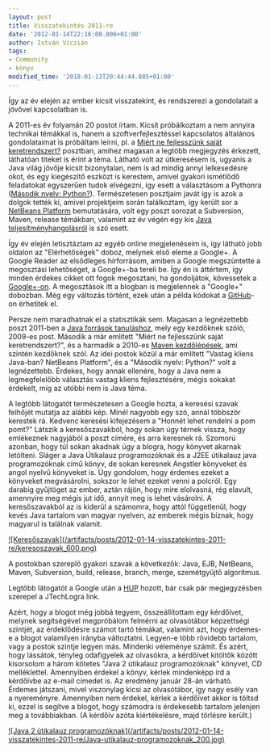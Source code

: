 ```yaml
---
layout: post
title: Visszatekintés 2011-re
date: '2012-01-14T22:16:00.006+01:00'
author: István Viczián
tags:
- Community
- könyv
modified_time: '2018-01-13T20:44:44.885+01:00'
---
```


Így az év elején az ember kicsit visszatekint, és rendszerezi a
gondolatait a jövővel kapcsolatban is.

A 2011-es év folyamán 20 postot írtam. Kicsit próbálkoztam a nem annyira
technikai témákkal is, hanem a szoftverfejlesztéssel kapcsolatos
általános gondolataimat is próbáltam leírni, pl. a [Miért ne fejlesszünk
saját
keretrendszert?](/2011/05/11/ne-fejlesszunk-sajat-keretrendszert.html)
posztban, amihez magasan a legtöbb megjegyzés érkezett, láthatóan
titeket is érint a téma. Látható volt az útkeresésem is, ugyanis a Java
világ jövője kicsit bizonytalan, nem is ad mindig annyi lelkesedésre
okot, és egy kiegészítő eszközt is kerestem, amivel gyakori ismétlődő
feladatokat egyszerűen tudok elvégezni, így esett a választásom a
Pythonra ([Második nyelv:
Python?](/2011/06/13/masodik-nyelv-python.html)). Természetesen
posztjaim javát így is azok a dolgok tették ki, amivel projektjeim során
találkoztam, így került sor a [NetBeans
Platform](/2011/07/02/vastag-kliens-javaban-netbeans.html) bemutatására,
volt egy poszt sorozat a Subversion, Maven, release témákban, valamint
az év végén egy kis [Java
teljesítményhangolásról](/2011/12/30/java-memoriakezeles-szemetgyujto.html)
is szó esett.

Így év elején letisztáztam az egyéb online megjelenéseim is, így látható
jobb oldalon az "Elérhetőségek" doboz, melynek első eleme a Google+. A
Google Reader az elsődleges hírforrásom, amiben a Google megszüntette a
megosztási lehetőséget, a Google+-ba tereli be. Így én is áttértem, így
minden érdekes cikket ott fogok megosztani, ha gondoljátok, kövessetek a
[Google+-on](https://plus.google.com/115891152269405230539). A
megosztások itt a blogban is megjelennek a "Google+" dobozban. Még egy
változás történt, ezek után a példa kódokat a
[GitHub](https://github.com/vicziani)-on érhetitek el.

Persze nem maradhatnak el a statisztikák sem. Magasan a legnézettebb
poszt 2011-ben a [Java források
tanuláshoz](/2009/09/30/java-forrasok-tanulashoz.html), mely egy
kezdőknek szóló, 2009-es post. Második a már említett "Miért ne
fejlesszünk saját keretrendszert?", és a harmadik a 2010-es [Maven
kezdőlépések](/2010/04/28/maven-kezdolepesek.html), ami szintén
kezdőknek szól. Az idei postok közül a már említett "Vastag kliens
Java-ban? NetBeans Platform", és a "Második nyelv: Python?" volt a
legnézettebb. Érdekes, hogy annak ellenére, hogy a Java nem a
legmegfelelőbb választás vastag kliens fejlesztésére, mégis sokakat
érdekelt, míg az utóbbi nem is Java téma.

A legtöbb látogatót természetesen a Google hozta, a keresési szavak
felhőjét mutatja az alábbi kép. Minél nagyobb egy szó, annál többször
kerestek rá. Kedvenc keresési kifejezésem a "Honnét lehet rendelni a pom
pomt?" Látszik a keresőszavakból, hogy sokan úgy térnek vissza, hogy
emlékeznek nagyjából a poszt címére, és arra keresnek rá. Szomorú
azonban, hogy túl sokan akadnak úgy a blogra, hogy könyvet akarnak
letölteni. Sláger a Java Útikalauz programozóknak és a J2EE útikalauz
java programozóknak című könyv, de sokan keresnek Angstler könyveket és
angol nyelvű könyveket is. Úgy gondolom, hogy érdemes ezeket a könyveket
megvásárolni, sokszor le lehet ezeket venni a polcról. Egy darabig
gyűjtöget az ember, aztán rájön, hogy mire elolvasná, rég elavult,
amennyire meg mégis jut idő, annyit meg is lehet vásárolni. A
keresőszavakból az is kiderül a számomra, hogy attól függetlenül, hogy
kevés Java tartalom van magyar nyelven, az emberek mégis bíznak, hogy
magyarul is találnak valamit.

<a href="/artifacts/posts/2012-01-14-visszatekintes-2011-re/keresoszavak.png" data-lightbox="post-images">
![Keresőszavak](/artifacts/posts/2012-01-14-visszatekintes-2011-re/keresoszavak_600.png)
</a>

A postokban szereplő gyakori szavak a következők: Java, EJB, NetBeans,
Maven, Subversion, build, release, branch, merge, szemétgyűjtő
algoritmus.

Legtöbb látogatót a Google után a [HUP](http://www.hup.hu) hozott, bár
csak pár megjegyzésben szerepel a JTechLogra link.

Azért, hogy a blogot még jobbá tegyem, összeállítottam egy kérdőívet,
melynek segítségével megpróbálom felmérni az olvasótábor képzettségi
szintjét, az érdeklődésre számot tartó témákat, valamint azt, hogy
érdemes-e a blogot valamilyen irányba változtatni. Legyen-e több
rövidebb tartalom, vagy a postok szintje legyen más. Mindenki véleménye
számít. És azért, hogy lássátok, tényleg odafigyelek az olvasókra, a
kérdőívet kitöltők között kisorsolom a három kötetes "Java 2 útikalauz
programozóknak" könyvet, CD melléklettel. Amennyiben érdekel a könyv,
kérlek mindenképp írd a kérdőívbe az e-mail címedet is. Az eredmény
január 28-án várható. Érdemes játszani, mivel viszonylag kicsi az
olvasótábor, így nagy esély van a nyereményre. Amennyiben nem érdekel,
kérlek a kérdőívet akkor is töltsd ki, ezzel is segítve a blogot, hogy
számodra is érdekesebb tartalom jelenjen meg a továbbiakban. (A kérdőív
azóta kiértékelésre, majd törlésre került.)

<a href="/artifacts/posts/2012-01-14-visszatekintes-2011-re/Java-utikalauz-programozoknak.jpg" data-lightbox="post-images">
![Java 2 útikalauz programozóknak](/artifacts/posts/2012-01-14-visszatekintes-2011-re/Java-utikalauz-programozoknak_200.jpg)
</a>
